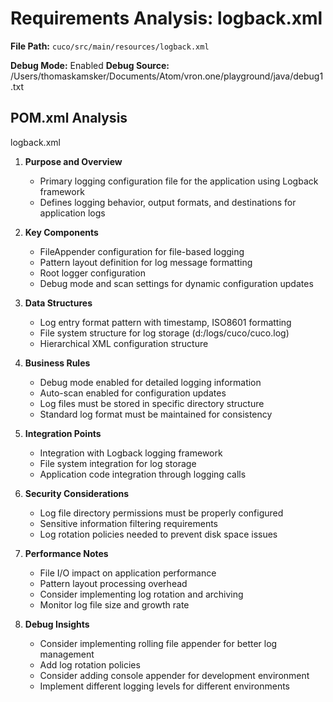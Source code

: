 # Requirements Analysis: logback.xml

**File Path:** `cuco/src/main/resources/logback.xml`

**Debug Mode:** Enabled
**Debug Source:** /Users/thomaskamsker/Documents/Atom/vron.one/playground/java/debug1.txt

## POM.xml Analysis

logback.xml

1. **Purpose and Overview**
   - Primary logging configuration file for the application using Logback framework
   - Defines logging behavior, output formats, and destinations for application logs

2. **Key Components**
   - FileAppender configuration for file-based logging
   - Pattern layout definition for log message formatting
   - Root logger configuration
   - Debug mode and scan settings for dynamic configuration updates

3. **Data Structures**
   - Log entry format pattern with timestamp, ISO8601 formatting
   - File system structure for log storage (d:/logs/cuco/cuco.log)
   - Hierarchical XML configuration structure

4. **Business Rules**
   - Debug mode enabled for detailed logging information
   - Auto-scan enabled for configuration updates
   - Log files must be stored in specific directory structure
   - Standard log format must be maintained for consistency

5. **Integration Points**
   - Integration with Logback logging framework
   - File system integration for log storage
   - Application code integration through logging calls

6. **Security Considerations**
   - Log file directory permissions must be properly configured
   - Sensitive information filtering requirements
   - Log rotation policies needed to prevent disk space issues

7. **Performance Notes**
   - File I/O impact on application performance
   - Pattern layout processing overhead
   - Consider implementing log rotation and archiving
   - Monitor log file size and growth rate

8. **Debug Insights**
   - Consider implementing rolling file appender for better log management
   - Add log rotation policies
   - Consider adding console appender for development environment
   - Implement different logging levels for different environments